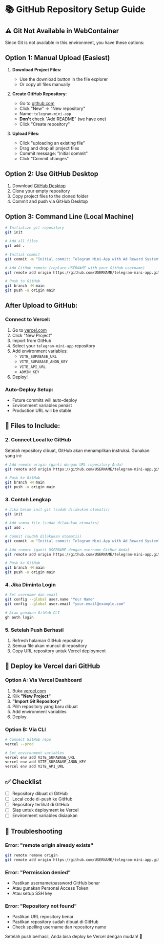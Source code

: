 # 📚 GitHub Repository Setup Guide

## ⚠️ Git Not Available in WebContainer

Since Git is not available in this environment, you have these options:

## Option 1: Manual Upload (Easiest)

1. **Download Project Files:**
   - Use the download button in the file explorer
   - Or copy all files manually

2. **Create GitHub Repository:**
   - Go to [github.com](https://github.com)
   - Click "New" → "New repository"
   - Name: `telegram-mini-app`
   - **Don't** check "Add README" (we have one)
   - Click "Create repository"

3. **Upload Files:**
   - Click "uploading an existing file"
   - Drag and drop all project files
   - Commit message: "Initial commit"
   - Click "Commit changes"

## Option 2: Use GitHub Desktop

1. Download [GitHub Desktop](https://desktop.github.com/)
2. Clone your empty repository
3. Copy project files to the cloned folder
4. Commit and push via GitHub Desktop

## Option 3: Command Line (Local Machine)

```bash
# Initialize git repository
git init

# Add all files
git add .

# Initial commit
git commit -m "Initial commit: Telegram Mini-App with Ad Reward System"

# Add GitHub remote (replace USERNAME with your GitHub username)
git remote add origin https://github.com/USERNAME/telegram-mini-app.git

# Push to GitHub
git branch -M main
git push -u origin main
```

## After Upload to GitHub:

### Connect to Vercel:
1. Go to [vercel.com](https://vercel.com)
2. Click "New Project"
3. Import from GitHub
4. Select your `telegram-mini-app` repository
5. Add environment variables:
   - `VITE_SUPABASE_URL`
   - `VITE_SUPABASE_ANON_KEY`
   - `VITE_API_URL`
   - `ADMIN_KEY`
6. Deploy!

### Auto-Deploy Setup:
- Future commits will auto-deploy
- Environment variables persist
- Production URL will be stable

## 📁 Files to Include:

### 2. **Connect Local ke GitHub**
Setelah repository dibuat, GitHub akan menampilkan instruksi. Gunakan yang ini:

```bash
# Add remote origin (ganti dengan URL repository Anda)
git remote add origin https://github.com/USERNAME/telegram-mini-app.git

# Push ke GitHub
git branch -M main
git push -u origin main
```

### 3. **Contoh Lengkap**
```bash
# Jika belum init git (sudah dilakukan otomatis)
git init

# Add semua file (sudah dilakukan otomatis)
git add .

# Commit (sudah dilakukan otomatis)
git commit -m "Initial commit: Telegram Mini-App with Ad Reward System"

# Add remote (ganti USERNAME dengan username GitHub Anda)
git remote add origin https://github.com/USERNAME/telegram-mini-app.git

# Push ke GitHub
git branch -M main
git push -u origin main
```

### 4. **Jika Diminta Login**
```bash
# Set username dan email
git config --global user.name "Your Name"
git config --global user.email "your.email@example.com"

# Atau gunakan GitHub CLI
gh auth login
```

### 5. **Setelah Push Berhasil**
1. Refresh halaman GitHub repository
2. Semua file akan muncul di repository
3. Copy URL repository untuk Vercel deployment

## 🔗 **Deploy ke Vercel dari GitHub**

### Option A: Via Vercel Dashboard
1. Buka [vercel.com](https://vercel.com)
2. Klik **"New Project"**
3. **"Import Git Repository"**
4. Pilih repository yang baru dibuat
5. Add environment variables
6. Deploy

### Option B: Via CLI
```bash
# Connect GitHub repo
vercel --prod

# Set environment variables
vercel env add VITE_SUPABASE_URL
vercel env add VITE_SUPABASE_ANON_KEY
vercel env add VITE_API_URL
```

## ✅ **Checklist**
- [ ] Repository dibuat di GitHub
- [ ] Local code di-push ke GitHub
- [ ] Repository terlihat di GitHub
- [ ] Siap untuk deployment ke Vercel
- [ ] Environment variables disiapkan

## 🚨 **Troubleshooting**

### Error: "remote origin already exists"
```bash
git remote remove origin
git remote add origin https://github.com/USERNAME/telegram-mini-app.git
```

### Error: "Permission denied"
- Pastikan username/password GitHub benar
- Atau gunakan Personal Access Token
- Atau setup SSH key

### Error: "Repository not found"
- Pastikan URL repository benar
- Pastikan repository sudah dibuat di GitHub
- Check spelling username dan repository name

Setelah push berhasil, Anda bisa deploy ke Vercel dengan mudah! 🎉